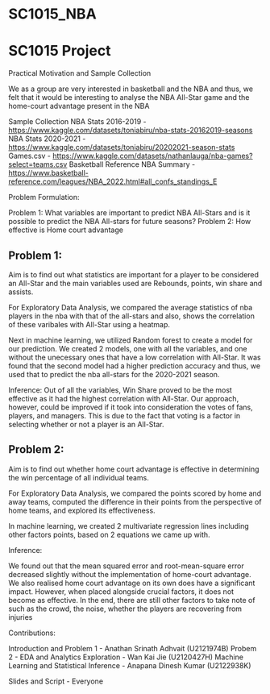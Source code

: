 # SC1015_NBA
# SC1015 Project


Practical Motivation and Sample Collection

We as a group are very interested in basketball and the NBA and thus, we felt that it would be interesting to analyse the NBA All-Star game and the home-court advantage present in the NBA

Sample Collection
NBA Stats 2016-2019 - https://www.kaggle.com/datasets/toniabiru/nba-stats-20162019-seasons
NBA Stats 2020-2021 - https://www.kaggle.com/datasets/toniabiru/20202021-season-stats
Games.csv - https://www.kaggle.com/datasets/nathanlauga/nba-games?select=teams.csv 
Basketball Reference NBA Summary - https://www.basketball-reference.com/leagues/NBA_2022.html#all_confs_standings_E 


Problem Formulation:

Problem 1:  What variables are important to predict NBA All-Stars and is it possible to predict the NBA All-stars for future seasons?
Problem 2: How effective is Home court advantage

## Problem 1:

Aim is to find out what statistics are important for a player to be considered an All-Star and the main variables used are Rebounds, points, win share and assists.

For Exploratory Data Analysis, we compared the average statistics of nba players in the nba with that of the all-stars and also, shows the correlation of these varibales with All-Star using a heatmap.

Next in machine learning, we utilized Random forest to create a model for our prediction. We created 2 models, one with all the variables, and one without the unecessary ones that have a low correlation with All-Star. It was found that the second model had a higher prediction accuracy and thus, we used that to predict the nba all-stars for the 2020-2021 season.

Inference:
Out of all the variables, Win Share proved to be the most effective as it had the highest correlation with All-Star. 
Our approach, however, could be improved if it took into consideration the votes of fans, players, and managers. This is due to the fact that voting is a factor in selecting whether or not a player is an All-Star.

## Problem 2:

Aim is to find out whether home court advantage is effective in determining the win percentage of all individual teams.

For Exploratory Data Analysis, we compared the points scored by home and away teams, computed the difference in their points from the perspective of home teams, and explored its effectiveness.

In machine learning, we created 2 multivariate regression lines including other factors points, based on 2 equations we came up with.

Inference: 

We found out that the mean squared error and root-mean-square error decreased slightly without the implementation of home-court advantage. We also realised home court advantage on its own does have a significant impact. However, when placed alongside crucial factors, it does not become as effective. In the end, there are still other factors to take note of such as the crowd, the noise, whether the players are recovering from injuries

Contributions:

Introduction and Problem 1 - Anathan Srinath Adhvait (U2121974B)
Probem 2 - EDA and Analytics Exploration - Wan Kai Jie (U2120427H) 
           Machine Learning and Statistical Inference - Anapana Dinesh Kumar (U2122938K)

Slides and Script - Everyone
